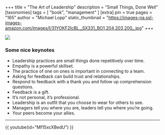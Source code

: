 +++
title = "The Art of Leadership"
description = "Small Things, Done Well"
[taxonomies]
tags = [ "book", "management" ]
[extra]
pin = true
pages = "165"
author = "Michael Lopp"
static_thumbnail = "https://images-na.ssl-images-amazon.com/images/I/31YOKF2IcBL._SX331_BO1,204,203,200_.jpg"
+++

<a target="_blank" href="https://amzn.to/3h9Js6h">
    <img border="0" src="https://images-na.ssl-images-amazon.com/images/I/31YOKF2IcBL._SX331_BO1,204,203,200_.jpg" >
</a>

<!-- more -->

### Some nice keynotes

- Leadership practices are small things done repetitively over time.
- Empathy is a powerful skillset.
- The practice of one on ones is important in connecting to a team.
- Asking for feedback can build trust and relationships.
- Respond to feedback with a thank you and follow up comprehension questions.
- Feedback is a gift.
- It’s not personal, it’s professional.
- Leadership is an outfit that you choose to wear for others to see.
- Managers tell you where you are, leaders tell you where you’re going.
- Your peers become your allies.

---

{{ youtube(id="Mf15xcXBedU") }}